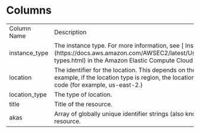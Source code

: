 # Columns  

<table>
	<tr><td>Column Name</td><td>Description</td></tr>
	<tr><td>instance_type</td><td>The instance type. For more information, see [ Instance Types ](https://docs.aws.amazon.com/AWSEC2/latest/UserGuide/instance-types.html) in the Amazon Elastic Compute Cloud User Guide.</td></tr>
	<tr><td>location</td><td>The identifier for the location. This depends on the location type. For example, if the location type is region, the location is the Region code (for example, us-east-2.)</td></tr>
	<tr><td>location_type</td><td>The type of location.</td></tr>
	<tr><td>title</td><td>Title of the resource.</td></tr>
	<tr><td>akas</td><td>Array of globally unique identifier strings (also known as) for the resource.</td></tr>
</table>
